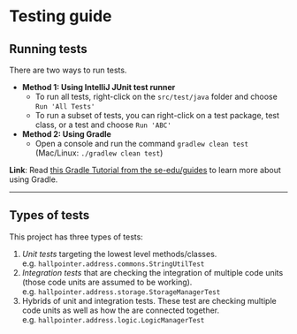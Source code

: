 <!--
layout: default.md
title: "Testing guide"
pageNav: 3
---
-->

# Testing guide

<!-- * Table of Contents -->
<page-nav-print />

<!-- -------------------------------------------------------------------------------------------------------------------- -->

## Running tests

There are two ways to run tests.

* **Method 1: Using IntelliJ JUnit test runner**
  * To run all tests, right-click on the `src/test/java` folder and choose `Run 'All Tests'`
  * To run a subset of tests, you can right-click on a test package,
    test class, or a test and choose `Run 'ABC'`
* **Method 2: Using Gradle**
  * Open a console and run the command `gradlew clean test` (Mac/Linux: `./gradlew clean test`)

<box type="info" seamless>

**Link**: Read [this Gradle Tutorial from the se-edu/guides](https://se-education.org/guides/tutorials/gradle.html) to learn more about using Gradle.
</box>

--------------------------------------------------------------------------------------------------------------------

## Types of tests

This project has three types of tests:

1. *Unit tests* targeting the lowest level methods/classes.<br>
   e.g. `hallpointer.address.commons.StringUtilTest`
1. *Integration tests* that are checking the integration of multiple code units (those code units are assumed to be working).<br>
   e.g. `hallpointer.address.storage.StorageManagerTest`
1. Hybrids of unit and integration tests. These test are checking multiple code units as well as how the are connected together.<br>
   e.g. `hallpointer.address.logic.LogicManagerTest`
